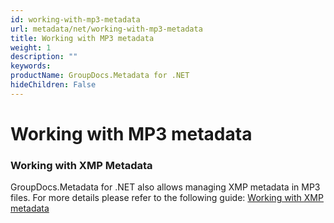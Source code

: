 ```yaml
---
id: working-with-mp3-metadata
url: metadata/net/working-with-mp3-metadata
title: Working with MP3 metadata
weight: 1
description: ""
keywords: 
productName: GroupDocs.Metadata for .NET
hideChildren: False
---
```

# Working with MP3 metadata

### Working with XMP Metadata

GroupDocs.Metadata for .NET also allows managing XMP metadata in MP3 files. For more details please refer to the following guide: [Working with XMP metadata](Working%2Bwith%2BXMP%2Bmetadata.html)
